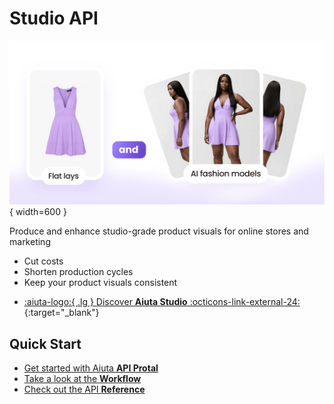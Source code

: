 # Studio API

![TryOn](/media/products/aiuta-studio.png){ width=600 }

Produce and enhance studio-grade product visuals for online stores and marketing

- Cut costs
- Shorten production cycles
- Keep your product visuals consistent

<div class="grid cards" markdown>

- [:aiuta-logo:{ .lg } Discover __Aiuta Studio__ :octicons-link-external-24:](https://aiuta.com/aiuta-studio){:target="_blank"}

</div>

## Quick Start

- [Get started with Aiuta __API Protal__](/api/getting-started.md)
- [Take a look at the __Workflow__](/api/studio/workflow.md)
- [Check out the API __Reference__](/api/studio/reference.md)
